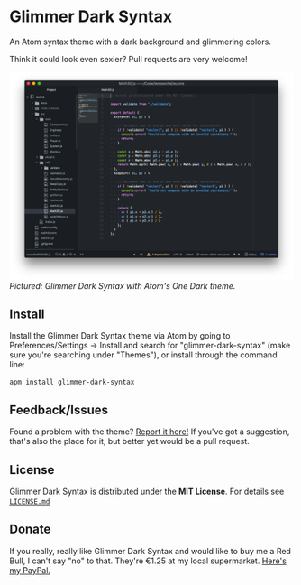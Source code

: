 # Glimmer Dark Syntax
An Atom syntax theme with a dark background and glimmering colors.

Think it could look even sexier? Pull requests are very welcome!

![example](screenshot.png)
*Pictured: Glimmer Dark Syntax with Atom's One Dark theme.*

## Install
Install the Glimmer Dark Syntax theme via Atom by going to Preferences/Settings → Install and search for "glimmer-dark-syntax" (make sure you're searching under "Themes"), or install through the command line:
```
apm install glimmer-dark-syntax
```

## Feedback/Issues
Found a problem with the theme?  [Report it here!](https://github.com/ianpaschal/glimmer-dark-syntax/issue) If you've got a suggestion, that's also the place for it, but better yet would be a pull request.

## License
Glimmer Dark Syntax is distributed under the **MIT License**. For details see [`LICENSE.md`](https://github.com/ianpaschal/glimmer-dark-syntax/blob/master/LICENSE)

## Donate
If you really, really like Glimmer Dark Syntax and would like to buy me a Red Bull, I can't say "no" to that. They're €1.25 at my local supermarket. [Here's my PayPal.](paypal.me/ianpaschal)
